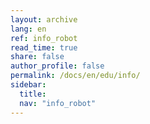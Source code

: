 ```yaml
---
layout: archive
lang: en
ref: info_robot
read_time: true
share: false
author_profile: false
permalink: /docs/en/edu/info/
sidebar:
  title:
  nav: "info_robot"
---
```

